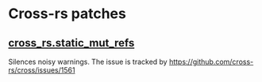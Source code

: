 # Cross-rs patches

## [cross_rs.static_mut_refs](cross_rs.static_mut_refs.patch)

Silences noisy warnings. The issue is tracked by <https://github.com/cross-rs/cross/issues/1561>
